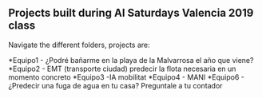 ## Projects built during AI Saturdays Valencia 2019 class

Navigate the different folders, projects are:

*Equipo1 - ¿Podré bañarme en la playa de la Malvarrosa el año que viene?
*Equipo2 - EMT (transporte ciudad) predecir la flota necesaria en un momento concreto
*Equipo3 -IA mobilitat
*Equipo4 - MANI
*Equipo6 - ¿Predecir una fuga de agua en tu casa? Preguntale a tu contador
